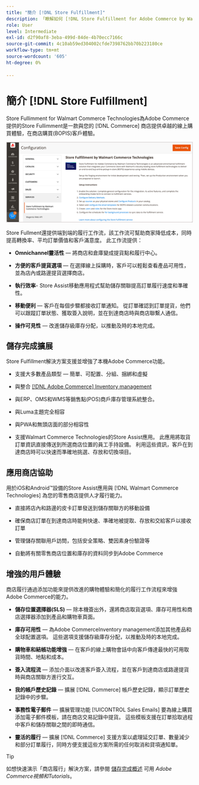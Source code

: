```yaml
---
title: "簡介 [!DNL Store Fulfillment]"
description: 「瞭解如何 [!DNL Store Fulfillment for Adobe Commerce by Walmart Commerce Technologies] 支援線上購買、在店取貨(BOPIS)，供客戶使用。 使用Store Assist Mobile簡化BOPIS的完成和對商店聯營商和Commerce客戶的訂單處理。"
role: User
level: Intermediate
exl-id: d2f90af8-3eba-499d-84de-4b70ecc7166c
source-git-commit: 4c10ab59ed304002cfde7398762bb70b223180ce
workflow-type: tm+mt
source-wordcount: '605'
ht-degree: 0%

---
```


# 簡介 [!DNL Store Fulfillment]

Store Fullimment for Walmart Commerce Technologies為Adobe Commerce提供的Store Fullimment是一款與您的 [!DNL Commerce] 商店提供卓越的線上購買體驗，在商店購買(BOPIS)客戶體驗。

![儲存履行解決方案Adobe管理配置](assets/store-fulfillment-admin-home.png)

Store Fullment還提供端到端的履行工作流，該工作流可幫助商家降低成本，同時提高轉換率、平均訂單價值和客戶滿意度。 此工作流提供：

* **Omnichannel靈活性** — 將商店和倉庫變成提貨點和履行中心。

* **方便的客戶提貨選項** — 在選擇線上採購時，客戶可以輕鬆查看產品可用性，並為店內或路邊提貨選擇商店。

* **執行效率**- Store Assist移動應用程式幫助儲存關聯提高訂單履行速度和準確性。

* **移動便利** — 客戶在每個步驟都接收訂單通知。 從訂單確認到訂單提貨，他們可以跟蹤訂單狀態、獲取簽入說明，並在到達商店時與商店聯繫人通信。

* **操作可見性** — 改進儲存級庫存分配，以推動及時的本地完成。

## 儲存完成擴展

Store Fulfillment解決方案支援並增強了本機Adobe Commerce功能。

* 支援大多數產品類型 — 簡單、可配置、分組、捆綁和虛擬

* 與整合 [[!DNL Adobe Commerce] Inventory management](https://docs.magento.com/user-guide/catalog/inventory-learn-more.html)

* 與ERP、OMS和WMS等銷售點(POS)商戶庫存管理系統整合。

* 與Luma主題完全相容

* 與PWA和無頭店面的部分相容性

* 支援Walmart Commerce Technologies的Store Assist應用。 此應用將取貨訂單資訊直接傳送到所選商店位置的員工手持設備。 利用這些資訊，客戶在到達商店時可以快速而準確地挑選、存放和切換項目。

## 應用商店協助

用於iOS和Android™設備的Store Assist應用與 [!DNL Walmart Commerce Technologies] 為您的零售商店提供人才履行能力。

* 直接將店內和路邊的皮卡訂單發送到儲存關聯方的移動設備

* 確保商店訂單在到達商店時能夠快速、準確地被提取、存放和交給客戶以接收訂單

* 管理儲存關聯用戶訪問，包括安全策略、雙因素身份驗證等

* 自動將有關零售商店位置和庫存的資料同步到Adobe Commerce

## 增強的用戶體驗

商店履行通過添加功能來提供改進的購物體驗和簡化的履行工作流程來增強Adobe Commerce的能力。

* **儲存位置選擇器(SLS)** — 除本機簽出外，還將商店取貨選項、庫存可用性和商店選擇器添加到產品和購物車頁面。

* **庫存可用性** — 為Adobe CommerceInventory management添加其他產品和全球配置選項。 這些選項支援儲存級庫存分配，以推動及時的本地完成。

* **購物車和結帳功能增強** — 在客戶的線上購物會話中向客戶傳達最快的可用取貨時間、地點和成本。

* **簽入流程流** — 添加介面以改進客戶簽入流程，並在客戶到達商店或路邊提貨時與商店關聯方進行交互。

* **我的帳戶歷史記錄** — 擴展 [!DNL Commerce] 帳戶歷史記錄，顯示訂單歷史記錄中的步驟。

* **事務性電子郵件** — 擴展管理功能 [!UICONTROL Sales Emails] 要為線上購買添加電子郵件模板，請在商店交易記錄中提貨。 這些模板支援在訂單拾取過程中客戶和儲存關聯之間的即時通信。

* **靈活的履行** — 擴展 [!DNL Commerce] 支援方案以處理延交訂單、數量減少和部分訂單履行，同時方便支援這些方案所需的任何取消和貸項通知單。

>[!TIP]
>
> 如想快速演示「商店履行」解決方案，請參閱 [儲存完成概述](https://experienceleague.adobe.com/docs/commerce-learn/tutorials/orders/store-fulfillment.html) 可用 _Adobe Commerce視頻和Tutorials_。


